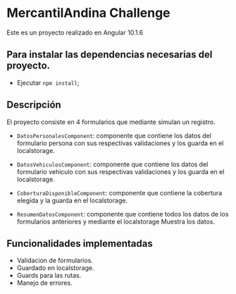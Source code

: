 # MercantilAndina Challenge 


Este es un proyecto realizado en Angular 10.1.6

## Para instalar las dependencias necesarias del proyecto.

- Ejecutar `npm install`;


## Descripción

El proyecto consiste en 4 formularios que mediante simulan un registro.

- `DatosPersonalesComponent`: componente que contiene los datos del formulario persona  con sus respectivas validaciones y  los guarda en el localstorage.

- `DatosVehiculosComponent`: componente que contiene los datos del formulario vehiculo con sus respectivas validaciones y  los guarda en el localstorage.

- `CoberturaDisponibleComponent`: componente que contiene la cobertura elegida y la guarda en el localstorage.

- `ResumenDatosComponent`: componente que contiene todos los datos de los
 formularios anteriores y mediante el localstorage Muestra los datos.
 



## Funcionalidades implementadas
- Validacion de formularios.
- Guardado en localstorage.
- Guards para las rutas.
- Manejo de errores.



